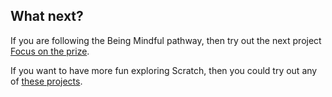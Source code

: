 ## What next?

If you are following the Being Mindful pathway, then try out the next project [Focus on the prize](https://learning-admin.raspberrypi.org/en/projects/focus-on-the-prize).

If you want to have more fun exploring Scratch, then you could try out any of [these projects](https://projects.raspberrypi.org/en/projects?software%5B%5D=scratch).
